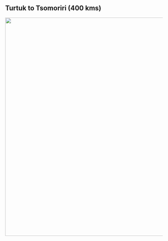 ## **Turtuk to Tsomoriri** (400 kms)

<p align="center"><img src="https://github.com/inbravo/travel/raw/master/june-2019/images/leh-to-tso-moriri.jpg" width="700"></p>


